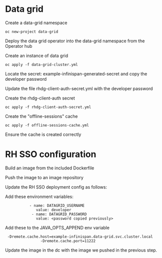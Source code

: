 # Data grid

Create a data-grid namespace

`oc new-project data-grid`

Deploy the data grid operator into the data-grid namespace from the Operator hub

Create an instance of data grid 

`oc apply -f data-grid-cluster.yml`

Locate the secret: example-infinispan-generated-secret and copy the developer password

Update the file rhdg-client-auth-secret.yml with the developer password

Create the rhdg-client-auth secret

`oc apply -f rhdg-client-auth-secret.yml`

Create the "offline-sessions" cache

`oc apply -f offline-sessions-cache.yml`

Ensure the cache is created correctly

# RH SSO configuration

Build an image from the included Dockerfile

Push the image to an image repository

Update the RH SSO deployment config as follows:

Add these environment variables:

```
           - name: DATAGRID_USERNAME
              value: developer
            - name: DATAGRID_PASSWORD
              value: <password copied previously>
```
Add these to the JAVA_OPTS_APPEND env variable

```
 -Dremote.cache.host=example-infinispan.data-grid.svc.cluster.local
                -Dremote.cache.port=11222
```

Update the image in the dc with the image we pushed in the previous step.